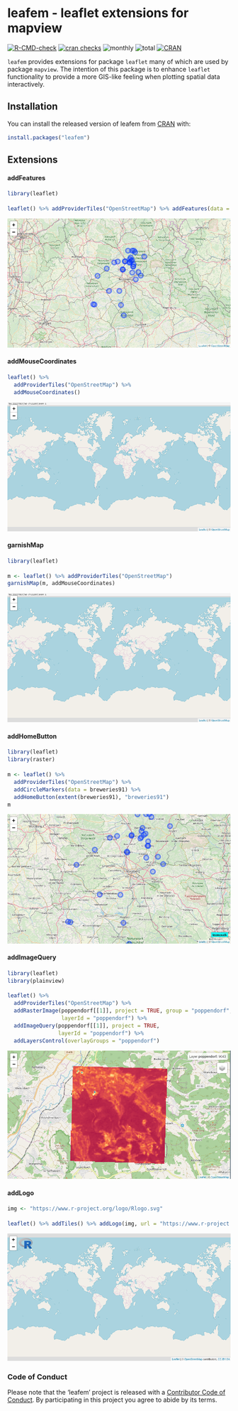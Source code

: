 
<!-- README.md is generated from README.Rmd. Please edit that file -->

# leafem - leaflet extensions for mapview

<!-- badges: start -->

[![R-CMD-check](https://github.com/r-spatial/leafem/actions/workflows/R-CMD-check.yaml/badge.svg)](https://github.com/r-spatial/leafem/actions/workflows/R-CMD-check.yaml)
[![cran
checks](https://badges.cranchecks.info/worst/leafem.svg)](https://cran.r-project.org/web/checks/check_results_leafem.html)
![monthly](https://cranlogs.r-pkg.org/badges/leafem)
![total](https://cranlogs.r-pkg.org/badges/grand-total/leafem)
[![CRAN](https://www.r-pkg.org/badges/version/leafem?color=009999)](https://cran.r-project.org/package=leafem)
<!-- badges: end -->

`leafem` provides extensions for package `leaflet` many of which are
used by package `mapview`. The intention of this package is to enhance
`leaflet` functionality to provide a more GIS-like feeling when plotting
spatial data interactively.

## Installation

You can install the released version of leafem from
[CRAN](https://CRAN.R-project.org) with:

``` r
install.packages("leafem")
```

## Extensions

#### addFeatures

``` r
library(leaflet)

leaflet() %>% addProviderTiles("OpenStreetMap") %>% addFeatures(data = breweries91)
```

![](man/figures/README-features.png)

#### addMouseCoordinates

``` r
leaflet() %>%
  addProviderTiles("OpenStreetMap") %>%
  addMouseCoordinates()
```

![](man/figures/README-garnish.png)

#### garnishMap

``` r
library(leaflet)

m <- leaflet() %>% addProviderTiles("OpenStreetMap")
garnishMap(m, addMouseCoordinates)
```

![](man/figures/README-garnish.png)

#### addHomeButton

``` r
library(leaflet)
library(raster)

m <- leaflet() %>%
  addProviderTiles("OpenStreetMap") %>%
  addCircleMarkers(data = breweries91) %>%
  addHomeButton(extent(breweries91), "breweries91")
m
```

![](man/figures/README-home.png)

#### addImageQuery

``` r
library(leaflet)
library(plainview)

leaflet() %>%
  addProviderTiles("OpenStreetMap") %>%
  addRasterImage(poppendorf[[1]], project = TRUE, group = "poppendorf",
                 layerId = "poppendorf") %>%
  addImageQuery(poppendorf[[1]], project = TRUE,
                layerId = "poppendorf") %>%
  addLayersControl(overlayGroups = "poppendorf")
```

![](man/figures/README-query.png)

#### addLogo

``` r
img <- "https://www.r-project.org/logo/Rlogo.svg"

leaflet() %>% addTiles() %>% addLogo(img, url = "https://www.r-project.org/logo/")
```

![](man/figures/README-logo.png)

### Code of Conduct

Please note that the ‘leafem’ project is released with a [Contributor
Code of
Conduct](https://github.com/r-spatial/leafem/blob/master/CODE_OF_CONDUCT.md).
By participating in this project you agree to abide by its terms.
